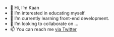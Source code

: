 - 👋 Hi, I’m Kaan
- 👀 I’m interested in educating myself.
- 🌱 I’m currently learning front-end development.
- 💞️ I’m looking to collaborate on ...
- 📫 You can reach me <a href="https://www.twitter.com/kaancelikk" target="_blank">via Twitter</a>
<!-- obviously target_blank is meaningless -->
